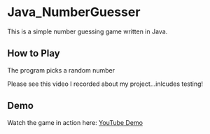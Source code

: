 # Java_NumberGuesser
This is a simple number guessing game written in Java.

## How to Play
The program picks a random number


Please see this video I recorded about my project...inlcudes testing!
## Demo
Watch the game in action here: [YouTube Demo](https://youtu.be/HkqWoc91EVA)
